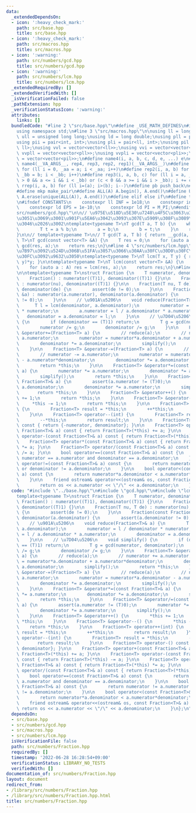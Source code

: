 ```yaml
---
data:
  _extendedDependsOn:
  - icon: ':heavy_check_mark:'
    path: src/base.hpp
    title: src/base.hpp
  - icon: ':heavy_check_mark:'
    path: src/macros.hpp
    title: src/macros.hpp
  - icon: ':warning:'
    path: src/numbers/gcd.hpp
    title: src/numbers/gcd.hpp
  - icon: ':warning:'
    path: src/numbers/lcm.hpp
    title: src/numbers/lcm.hpp
  _extendedRequiredBy: []
  _extendedVerifiedWith: []
  _isVerificationFailed: false
  _pathExtension: hpp
  _verificationStatusIcon: ':warning:'
  attributes:
    links: []
  bundledCode: "#line 2 \"src/base.hpp\"\n#define _USE_MATH_DEFINES\n#include <bits/stdc++.h>\n\
    using namespace std;\n#line 3 \"src/macros.hpp\"\n\nusing ll = long long;\nusing\
    \ ull = unsigned long long;\nusing ld = long double;\nusing pll = pair<ll, ll>;\n\
    using pii = pair<int, int>;\nusing pli = pair<ll, int>;\nusing pil = pair<int,\
    \ ll>;\nusing vvl = vector<vector<ll>>;\nusing vvi = vector<vector<int>>;\nusing\
    \ vvpll = vector<vector<pll>>;\nusing vvpli = vector<vector<pli>>;\nusing vvpil\
    \ = vector<vector<pil>>;\n#define name4(i, a, b, c, d, e, ...) e\n#define rep(...)\
    \ name4(__VA_ARGS__, rep4, rep3, rep2, rep1)(__VA_ARGS__)\n#define rep1(i, a)\
    \ for (ll i = 0, _aa = a; i < _aa; i++)\n#define rep2(i, a, b) for (ll i = a,\
    \ _bb = b; i < _bb; i++)\n#define rep3(i, a, b, c) for (ll i = a, _bb = b; (c\
    \ > 0 && a <= i && i < _bb) or (c < 0 && a >= i && i > _bb); i += c)\n#define\
    \ rrep(i, a, b) for (ll i=(a); i>(b); i--)\n#define pb push_back\n#define eb emplace_back\n\
    #define mkp make_pair\n#define ALL(A) A.begin(), A.end()\n#define UNIQUE(A) sort(ALL(A)),\
    \ A.erase(unique(ALL(A)), A.end())\n#define elif else if\n#define tostr to_string\n\
    \n#ifndef CONSTANTS\n    constexpr ll INF = 1e18;\n    constexpr int MOD = 1000000007;\n\
    \    constexpr ld EPS = 1e-10;\n    constexpr ld PI = M_PI;\n#endif\n#line 3 \"\
    src/numbers/gcd.hpp\"\n\n// \u975E\u518D\u5E30\u7248\u4F5C\u3063\u3066\u307F\u305F\
    \u3051\u3069\u3001\u901F\u5EA6\u3042\u3093\u307E\u5909\u308F\u3089\u306A\u305D\
    \u3046\u2026\u3002\ntemplate<typename T>\nT gcd(T a, T b) {\n    while (b) {\n\
    \        T t = a % b;\n        a = b;\n        b = t;\n    }\n    return a;\n\
    }\n\n// template<typename T>\n// T gcd(T a, T b) { return __gcd(a, b); }\n\ntemplate<typename\
    \ T>\nT gcd(const vector<T> &A) {\n    T res = 0;\n    for (auto a : A) res =\
    \ gcd(res, a);\n    return res;\n}\n#line 4 \"src/numbers/lcm.hpp\"\n\n// \u9664\
    \u7B97\u3092\u524D\u306B\u51FA\u3057\u3066\u30AA\u30FC\u30D0\u30FC\u30D5\u30ED\
    \u30FC\u3092\u9632\u3050\ntemplate<typename T>\nT lcm(T x, T y) { return x/gcd(x,\
    \ y)*y; }\n\ntemplate<typename T>\nT lcm(const vector<T> &A) {\n    T res = 1;\n\
    \    for (auto a : A) res = lcm(res, a);\n    return res;\n}\n#line 4 \"src/numbers/Fraction.hpp\"\
    \n\ntemplate<typename T>\nstruct Fraction {\n    T numerator, denominator;\n\n\
    \    Fraction() : numerator((T)1), denominator((T)1) {}\n\n    Fraction(T nu)\
    \ : numerator(nu), denominator((T)1) {}\n\n    Fraction(T nu, T de) : numerator(nu),\
    \ denominator(de) {\n        assert(de != 0);\n    }\n\n    Fraction(const Fraction<T>\
    \ &a) : numerator(a.numerator), denominator(a.denominator) {\n        assert(a.denominator\
    \ != 0);\n    }\n\n    // \u901A\u5206\n    void reduce(Fraction<T>& a) {\n  \
    \      T l = lcm(denominator, a.denominator);\n        numerator = l / denominator\
    \ * numerator;\n        a.numerator = l / a.denominator * a.numerator;\n     \
    \   denominator = a.denominator = l;\n    }\n\n    // \u7D04\u5206\n    void simplify()\
    \ {\n        if (denominator == (T)1) return;\n        T g = gcd(numerator, denominator);\n\
    \        numerator /= g;\n        denominator /= g;\n    }\n\n    Fraction<T>\
    \ &operator+=(Fraction<T> a) {\n        // reduce(a);\n        // numerator +=\
    \ a.numerator;\n        numerator = numerator*a.denominator + a.numerator*denominator;\n\
    \        denominator *= a.denominator;\n        simplify();\n        return *this;\n\
    \    }\n\n    Fraction<T> &operator-=(Fraction<T> a) {\n        // reduce(a);\n\
    \        // numerator -= a.numerator;\n        numerator = numerator*a.denominator\
    \ - a.numerator*denominator;\n        denominator *= a.denominator;\n        simplify();\n\
    \        return *this;\n    }\n\n    Fraction<T> &operator*=(const Fraction<T>&\
    \ a) {\n        numerator *= a.numerator;\n        denominator *= a.denominator;\n\
    \        simplify();\n        return *this;\n    }\n\n    Fraction<T> &operator/=(const\
    \ Fraction<T>& a) {\n        assert(a.numerator != (T)0);\n        numerator *=\
    \ a.denominator;\n        denominator *= a.numerator;\n        simplify();\n \
    \       return *this;\n    }\n\n    Fraction<T> &operator++() {\n        *this\
    \ += 1;\n        return *this;\n    }\n\n    Fraction<T> &operator--() {\n   \
    \     *this -= 1;\n        return *this;\n    }\n\n    Fraction<T> operator++(int)\
    \ {\n        Fraction<T> result = *this;\n        ++*this;\n        return result;\n\
    \    }\n\n    Fraction<T> operator--(int) {\n        Fraction<T> result = *this;\n\
    \        --*this;\n        return result;\n    }\n\n    Fraction<T> operator-()\
    \ const { return {-numerator, denominator}; }\n\n    Fraction<T> operator+(const\
    \ Fraction<T>& a) const { return Fraction<T>(*this) += a; }\n\n    Fraction<T>\
    \ operator-(const Fraction<T>& a) const { return Fraction<T>(*this) -= a; }\n\n\
    \    Fraction<T> operator*(const Fraction<T>& a) const { return Fraction<T>(*this)\
    \ *= a; }\n\n    Fraction<T> operator/(const Fraction<T>& a) const { return Fraction<T>(*this)\
    \ /= a; }\n\n    bool operator==(const Fraction<T>& a) const {\n        return\
    \ numerator == a.numerator and denominator == a.denominator;\n    }\n\n    bool\
    \ operator!=(const Fraction<T>& a) const {\n        return numerator != a.numerator\
    \ or denominator != a.denominator;\n    }\n\n    bool operator<(const Fraction<T>&\
    \ a) const {\n        return numerator*a.denominator < a.numerator*denominator;\n\
    \    }\n\n    friend ostream& operator<<(ostream& os, const Fraction<T>& a) {\n\
    \        return os << a.numerator << \"/\" << a.denominator;\n    }\n};\n"
  code: "#include \"../base.hpp\"\n#include \"gcd.hpp\"\n#include \"lcm.hpp\"\n\n\
    template<typename T>\nstruct Fraction {\n    T numerator, denominator;\n\n   \
    \ Fraction() : numerator((T)1), denominator((T)1) {}\n\n    Fraction(T nu) : numerator(nu),\
    \ denominator((T)1) {}\n\n    Fraction(T nu, T de) : numerator(nu), denominator(de)\
    \ {\n        assert(de != 0);\n    }\n\n    Fraction(const Fraction<T> &a) : numerator(a.numerator),\
    \ denominator(a.denominator) {\n        assert(a.denominator != 0);\n    }\n\n\
    \    // \u901A\u5206\n    void reduce(Fraction<T>& a) {\n        T l = lcm(denominator,\
    \ a.denominator);\n        numerator = l / denominator * numerator;\n        a.numerator\
    \ = l / a.denominator * a.numerator;\n        denominator = a.denominator = l;\n\
    \    }\n\n    // \u7D04\u5206\n    void simplify() {\n        if (denominator\
    \ == (T)1) return;\n        T g = gcd(numerator, denominator);\n        numerator\
    \ /= g;\n        denominator /= g;\n    }\n\n    Fraction<T> &operator+=(Fraction<T>\
    \ a) {\n        // reduce(a);\n        // numerator += a.numerator;\n        numerator\
    \ = numerator*a.denominator + a.numerator*denominator;\n        denominator *=\
    \ a.denominator;\n        simplify();\n        return *this;\n    }\n\n    Fraction<T>\
    \ &operator-=(Fraction<T> a) {\n        // reduce(a);\n        // numerator -=\
    \ a.numerator;\n        numerator = numerator*a.denominator - a.numerator*denominator;\n\
    \        denominator *= a.denominator;\n        simplify();\n        return *this;\n\
    \    }\n\n    Fraction<T> &operator*=(const Fraction<T>& a) {\n        numerator\
    \ *= a.numerator;\n        denominator *= a.denominator;\n        simplify();\n\
    \        return *this;\n    }\n\n    Fraction<T> &operator/=(const Fraction<T>&\
    \ a) {\n        assert(a.numerator != (T)0);\n        numerator *= a.denominator;\n\
    \        denominator *= a.numerator;\n        simplify();\n        return *this;\n\
    \    }\n\n    Fraction<T> &operator++() {\n        *this += 1;\n        return\
    \ *this;\n    }\n\n    Fraction<T> &operator--() {\n        *this -= 1;\n    \
    \    return *this;\n    }\n\n    Fraction<T> operator++(int) {\n        Fraction<T>\
    \ result = *this;\n        ++*this;\n        return result;\n    }\n\n    Fraction<T>\
    \ operator--(int) {\n        Fraction<T> result = *this;\n        --*this;\n \
    \       return result;\n    }\n\n    Fraction<T> operator-() const { return {-numerator,\
    \ denominator}; }\n\n    Fraction<T> operator+(const Fraction<T>& a) const { return\
    \ Fraction<T>(*this) += a; }\n\n    Fraction<T> operator-(const Fraction<T>& a)\
    \ const { return Fraction<T>(*this) -= a; }\n\n    Fraction<T> operator*(const\
    \ Fraction<T>& a) const { return Fraction<T>(*this) *= a; }\n\n    Fraction<T>\
    \ operator/(const Fraction<T>& a) const { return Fraction<T>(*this) /= a; }\n\n\
    \    bool operator==(const Fraction<T>& a) const {\n        return numerator ==\
    \ a.numerator and denominator == a.denominator;\n    }\n\n    bool operator!=(const\
    \ Fraction<T>& a) const {\n        return numerator != a.numerator or denominator\
    \ != a.denominator;\n    }\n\n    bool operator<(const Fraction<T>& a) const {\n\
    \        return numerator*a.denominator < a.numerator*denominator;\n    }\n\n\
    \    friend ostream& operator<<(ostream& os, const Fraction<T>& a) {\n       \
    \ return os << a.numerator << \"/\" << a.denominator;\n    }\n};\n"
  dependsOn:
  - src/base.hpp
  - src/numbers/gcd.hpp
  - src/macros.hpp
  - src/numbers/lcm.hpp
  isVerificationFile: false
  path: src/numbers/Fraction.hpp
  requiredBy: []
  timestamp: '2022-06-28 16:28:54+09:00'
  verificationStatus: LIBRARY_NO_TESTS
  verifiedWith: []
documentation_of: src/numbers/Fraction.hpp
layout: document
redirect_from:
- /library/src/numbers/Fraction.hpp
- /library/src/numbers/Fraction.hpp.html
title: src/numbers/Fraction.hpp
---
```

